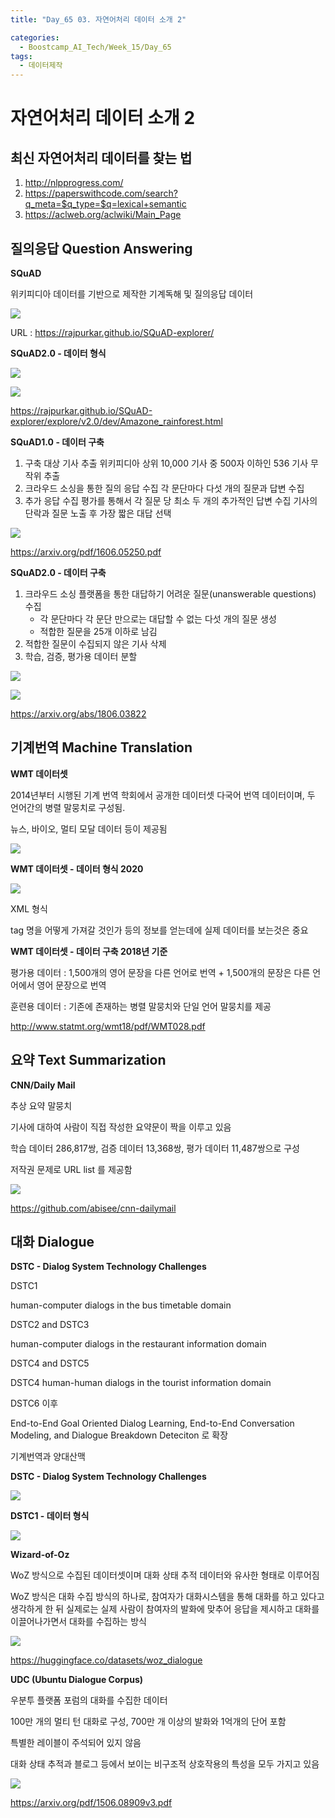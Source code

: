 ```yaml
---
title: "Day_65 03. 자연어처리 데이터 소개 2"

categories:
  - Boostcamp_AI_Tech/Week_15/Day_65
tags:
  - 데이터제작
---
```

  
# 자연어처리 데이터 소개 2

## 최신 자연어처리 데이터를 찾는 법

1. http://nlpprogress.com/
2. https://paperswithcode.com/search?q_meta=$q_type=$q=lexical+semantic
3. https://aclweb.org/aclwiki/Main_Page

## 질의응답 Question Answering

**SQuAD**

위키피디아 데이터를 기반으로 제작한 기계독해 및 질의응답 데이터

![]({{site.url}}/assets/images/0aff8481.png)

URL : https://rajpurkar.github.io/SQuAD-explorer/

**SQuAD2.0 - 데이터 형식**

![]({{site.url}}/assets/images/eda8e77b.png)

![]({{site.url}}/assets/images/157ed814.png)

https://rajpurkar.github.io/SQuAD-explorer/explore/v2.0/dev/Amazone_rainforest.html

**SQuAD1.0 - 데이터 구축**

1. 구축 대상 기사 추출
   위키피디아 상위 10,000 기사 중 500자 이하인 536 기사 무작위 추출
2. 크라우드 소싱을 통한 질의 응답 수집
   각 문단마다 다섯 개의 질문과 답변 수집
3. 추가 응답 수집
   평가를 통해서 각 질문 당 최소 두 개의 추가적인 답변 수집
   기사의 단락과 질문 노출 후 가장 짧은 대답 선택

![]({{site.url}}/assets/images/0e708e58.png)

https://arxiv.org/pdf/1606.05250.pdf

**SQuAD2.0 - 데이터 구축**

1. 크라우드 소싱 플랫폼을 통한 대답하기 어려운 질문(unanswerable questions) 수집
   - 각 문단마다 각 문단 만으로는 대답할 수 없는 다섯 개의 질문 생성
   - 적합한 질문을 25개 이하로 남김
2. 적합한 질문이 수집되지 않은 기사 삭제
3. 학습, 검증, 평가용 데이터 분할

![]({{site.url}}/assets/images/c89d34c9.png)

![]({{site.url}}/assets/images/87a8e039.png)

https://arxiv.org/abs/1806.03822

## 기계번역 Machine Translation

**WMT 데이터셋**

2014년부터 시행된 기계 번역 학회에서 공개한 데이터셋 다국어 번역 데이터이며, 두 언어간의 병렬 말뭉치로 구성됨.

뉴스, 바이오, 멀티 모달 데이터 등이 제공됨

![]({{site.url}}/assets/images/43643bb4.png)

**WMT 데이터셋 - 데이터 형식 2020**

![]({{site.url}}/assets/images/814de5a5.png)

XML 형식

tag 명을 어떻게 가져갈 것인가 등의 정보를 얻는데에 실제 데이터를 보는것은 중요

**WMT 데이터셋 - 데이터 구축 2018년 기준**

평가용 데이터 : 1,500개의 영어 문장을 다른 언어로 번역 + 1,500개의 문장은 다른 언어에서 영어 문장으로 번역

훈련용 데이터 : 기존에 존재하는 병렬 말뭉치와 단일 언어 말뭉치를 제공

http://www.statmt.org/wmt18/pdf/WMT028.pdf

## 요약 Text Summarization

**CNN/Daily Mail**

추상 요약 말뭉치 

기사에 대하여 사람이 직접 작성한 요약문이 짝을 이루고 있음

학습 데이터 286,817쌍, 검증 데이터 13,368쌍, 평가 데이터 11,487쌍으로 구성

저작권 문제로 URL list 를 제공함

![]({{site.url}}/assets/images/057e3306.png)

https://github.com/abisee/cnn-dailymail

## 대화 Dialogue

**DSTC - Dialog System Technology Challenges**

DSTC1

human-computer dialogs in the bus timetable domain

DSTC2 and DSTC3

human-computer dialogs in the restaurant information domain

DSTC4 and DSTC5

DSTC4 human-human dialogs in the tourist information domain

DSTC6 이후

End-to-End Goal Oriented Dialog Learning, End-to-End Conversation Modeling, and Dialogue Breakdown Deteciton 로 확장

기계번역과 양대산맥

**DSTC - Dialog System Technology Challenges**

![]({{site.url}}/assets/images/13da8e84.png)

**DSTC1 - 데이터 형식**

![]({{site.url}}/assets/images/85e9c9d1.png)

**Wizard-of-Oz**

WoZ 방식으로 수집된 데이터셋이며 대화 상태 추적 데이터와 유사한 형태로 이루어짐

WoZ 방식은 대화 수집 방식의 하나로, 참여자가 대화시스템을 통해 대화를 하고 있다고 생각하게 한 뒤 실제로는 실제 사람이 참여자의 발화에 맞추어
응답을 제시하고 대화를 이끌어나가면서 대화를 수집하는 방식

![]({{site.url}}/assets/images/60807a2b.png)

https://huggingface.co/datasets/woz_dialogue

**UDC (Ubuntu Dialogue Corpus)**

우분투 플랫폼 포럼의 대화를 수집한 데이터

100만 개의 멀티 턴 대화로 구성, 700만 개 이상의 발화와 1억개의 단어 포함

특별한 레이블이 주석되어 있지 않음

대화 상태 추적과 블로그 등에서 보이는 비구조적 상호작용의 특성을 모두 가지고 있음

![]({{site.url}}/assets/images/eafb5c51.png)

https://arxiv.org/pdf/1506.08909v3.pdf



















